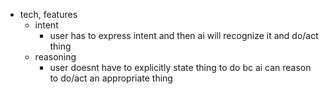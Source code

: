 
  * tech, features
    * intent
      * user has to express intent and then ai will recognize it and do/act thing
    * reasoning
      * user doesnt have to explicitly state thing to do bc ai can reason to do/act an appropriate thing
